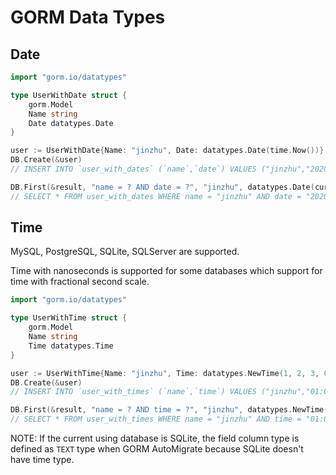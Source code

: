 # GORM Data Types

## Date

```go
import "gorm.io/datatypes"

type UserWithDate struct {
	gorm.Model
	Name string
	Date datatypes.Date
}

user := UserWithDate{Name: "jinzhu", Date: datatypes.Date(time.Now())}
DB.Create(&user)
// INSERT INTO `user_with_dates` (`name`,`date`) VALUES ("jinzhu","2020-07-17 00:00:00")

DB.First(&result, "name = ? AND date = ?", "jinzhu", datatypes.Date(curTime))
// SELECT * FROM user_with_dates WHERE name = "jinzhu" AND date = "2020-07-17 00:00:00" ORDER BY `user_with_dates`.`id` LIMIT 1
```

## Time

MySQL, PostgreSQL, SQLite, SQLServer are supported.

Time with nanoseconds is supported for some databases which support for time with fractional second scale.

```go
import "gorm.io/datatypes"

type UserWithTime struct {
    gorm.Model
    Name string
    Time datatypes.Time
}

user := UserWithTime{Name: "jinzhu", Time: datatypes.NewTime(1, 2, 3, 0)}
DB.Create(&user)
// INSERT INTO `user_with_times` (`name`,`time`) VALUES ("jinzhu","01:02:03")

DB.First(&result, "name = ? AND time = ?", "jinzhu", datatypes.NewTime(1, 2, 3, 0))
// SELECT * FROM user_with_times WHERE name = "jinzhu" AND time = "01:02:03" ORDER BY `user_with_times`.`id` LIMIT 1
```

NOTE: If the current using database is SQLite, the field column type is defined as `TEXT` type
when GORM AutoMigrate because SQLite doesn't have time type.
